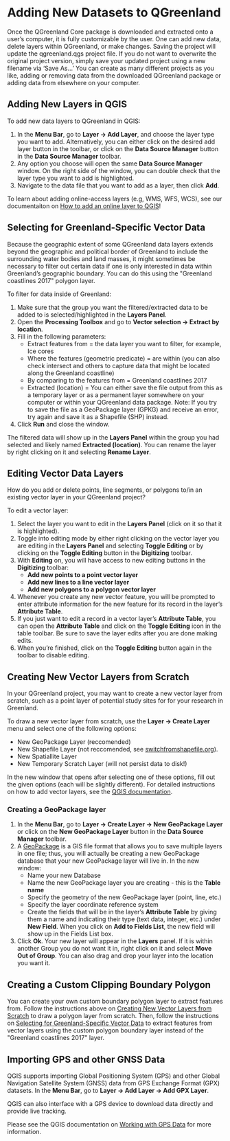 # Adding New Datasets to QGreenland

Once the QGreenland Core package is downloaded and extracted onto a user’s
computer, it is fully customizable by the user. One can add new data, delete
layers within QGreenland, or make changes.  Saving the project will update the
qgreenland.qgs project file. If you do not want to overwrite the original project
version, simply save your updated project using a new filename via ‘Save As...’
You can create as many different projects as you like, adding or removing data
from the downloaded QGreenland package or adding data from elsewhere on your
computer.

## Adding New Layers in QGIS

To add new data layers to QGreenland in QGIS:
1. In the **Menu Bar**, go to **Layer -> Add Layer**, and choose the layer type
   you want to add. Alternatively, you can either click on the desired add layer
   button in the toolbar, or click on the **Data Source Manager** button in the
   **Data Source Manager** toolbar.
2. Any option you choose will open the same **Data Source Manager** window. On
   the right side of the window, you can double check that the layer type you want
   to add is highlighted.
3. Navigate to the data file that you want to add as a layer, then click **Add**.

To learn about adding online-access layers (e.g, WMS, WFS, WCS), see our
documentaiton on [How to add an online layer to
QGIS](/user/how-to/online-layers.md)!


## Selecting for Greenland-Specific Vector Data

Because the geographic extent of some QGreenland data layers extends beyond the
geographic and political border of Greenland to include the surrounding water bodies
and land masses, it might sometimes be necessary to filter out certain data if one is only
interested in data within Greenland’s geographic boundary. You can do this using the
"Greenland coastlines 2017" polygon layer.

To filter for data inside of Greenland:
1. Make sure that the group you want the filtered/extracted data to be added to is
   selected/highlighted in the **Layers Panel**.
2. Open the **Processing Toolbox** and go to **Vector selection -> Extract by location**.
3. Fill in the following parameters:
   * Extract features from = the data layer you want to filter, for example, Ice cores
   * Where the features (geometric predicate) = are within (you can also check intersect and
     others to capture data that might be located along the Greenland coastline)
   * By comparing to the features from = Greenland coastlines 2017
   * Extracted (location) = You can either save the file output from this as a temporary layer
     or as a permanent layer somewhere on your computer or within your QGreenland data
     package. Note: If you try to save the file as a GeoPackage layer (GPKG) and receive an
     error, try again and save it as a Shapefile (SHP) instead.
4. Click **Run** and close the window.

The filtered data will show up in the **Layers Panel** within the group you had selected and likely
named **Extracted (location)**. You can rename the layer by right clicking on it and selecting
**Rename Layer**.

## Editing Vector Data Layers
How do you add or delete points, line segments, or polygons to/in an existing vector layer in
your QGreenland project?

To edit a vector layer:
1. Select the layer you want to edit in the **Layers Panel** (click on it so that it is
   highlighted).
2. Toggle into editing mode by either right clicking on the vector layer you are
   editing in the **Layers Panel** and selecting **Toggle Editing** or by clicking on the
   **Toggle Editing** button in the **Digitizing** toolbar.
3. With **Editing** on, you will have access to new editing buttons in the **Digitizing**
   toolbar:
   * **Add new points to a point vector layer**
   * **Add new lines to a line vector layer**
   * **Add new polygons to a polygon vector layer**
4. Whenever you create any new vector feature, you will be prompted to enter
   attribute information for the new feature for its record in the layer’s **Attribute
   Table**.
5. If you just want to edit a record in a vector layer’s **Attribute Table**, you can open
   the **Attribute Table** and click on the **Toggle Editing** icon in the table toolbar. Be
   sure to save the layer edits after you are done making edits.
6. When you’re finished, click on the **Toggle Editing** button again in the toolbar to
   disable editing.

## Creating New Vector Layers from Scratch

In your QGreenland project, you may want to create a new vector layer from
scratch, such as a point layer of potential study sites for for your research in
Greenland.

To draw a new vector layer from scratch, use the **Layer -> Create Layer** menu
and select one of the following options:

* New GeoPackage Layer (reccomended)
* New Shapefile Layer (not reccomended, see
  [switchfromshapefile.org](http://switchfromshapefile.org/)).
* New Spatiallite Layer
* New Temporary Scratch Layer (will not persist data to disk!)

In the new window that opens after selecting one of these options, fill out the
given options (each will be slightly different). For detailed instructions on
how to add vector layers, see the [QGIS
documentation](https://docs.qgis.org/3.28/en/docs/user_manual/managing_data_source/create_layers.html#creating-new-vector-layers).


### Creating a GeoPackage layer

1. In the **Menu Bar**, go to **Layer -> Create Layer -> New GeoPackage Layer**
   or click on the **New GeoPackage Layer** button in the **Data Source
   Manager** toolbar.
2. A [GeoPackage](http://www.geopackage.org/) is a GIS file format that allows
   you to save multiple layers in one file; thus, you will actually be creating
   a new GeoPackage database that your new GeoPackage layer will live in. In the
   new window:
   * Name your new Database
   * Name the new GeoPackage layer you are creating - this is the **Table name**
   * Specify the geometry of the new GeoPackage layer (point, line, etc.)
   * Specify the layer coordinate reference system
   * Create the fields that will be in the layer’s **Attribute Table** by giving them a
     name and indicating their type (text data, integer, etc.) under **New Field**. When
     you click on **Add to Fields List**, the new field will show up in the Fields List box.
3. Click **Ok**. Your new layer will appear in the **Layers** panel. If it is
   within another Group you do not want it in, right click on it and select
   **Move Out of Group**.  You can also drag and drop your layer into the
   location you want it.


## Creating a Custom Clipping Boundary Polygon

You can create your own custom boundary polygon layer to extract features
from. Follow the instructions above on [Creating New Vector
Layers from
Scratch](#creating-new-vector-layers-from-scratch) to draw a
polygon layer from scratch. Then, follow the instructions on [Selecting for
Greenland-Specific Vector Data](#selecting-for-greenland-specific-vector-data) to
extract features from vector layers using the custom polygon boundary layer
instead of the "Greenland coastlines 2017" layer.


## Importing GPS and other GNSS Data

QGIS supports importing Global Positioning System (GPS) and other Global
Navigation Satellite System (GNSS) data from GPS Exchange Format (GPX)
datasets. In the **Menu Bar**, go to **Layer -> Add Layer -> Add GPX Layer**.

QGIS can also interface with a GPS device to download data directly and provide
live tracking.

Please see the QGIS documentation on [Working with GPS
Data](https://docs.qgis.org/3.28/en/docs/user_manual/working_with_gps/index.html)
for more information.
